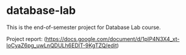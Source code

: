 # database-lab
This is the end-of-semester project for Database Lab course.

Project report: (https://docs.google.com/document/d/1pIP4N3X4_xt-loCyaZ6pg_uwLnQDULh6EDlT-9KgTZQ/edit)
